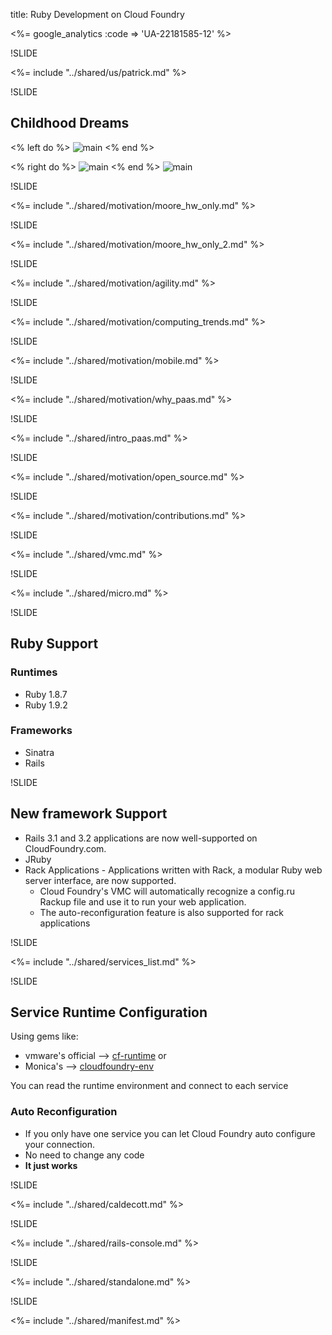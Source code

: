 title: Ruby Development on Cloud Foundry

<%= google_analytics :code => 'UA-22181585-12' %>

!SLIDE

<%= include "../shared/us/patrick.md" %>

!SLIDE

## Childhood Dreams

<% left do %>
![main](/img/dreams-irobot.png)
<% end %>

<% right do %>
![main](/img/asimov.png)
<% end %>
![main](/img/dreams-light.png)

!SLIDE

<%= include "../shared/motivation/moore_hw_only.md" %>

!SLIDE

<%= include "../shared/motivation/moore_hw_only_2.md" %>

!SLIDE

<%= include "../shared/motivation/agility.md" %>

!SLIDE

<%= include "../shared/motivation/computing_trends.md" %>

!SLIDE

<%= include "../shared/motivation/mobile.md" %>

!SLIDE

<%= include "../shared/motivation/why_paas.md" %>

!SLIDE

<%= include "../shared/intro_paas.md" %>

!SLIDE

<%= include "../shared/motivation/open_source.md" %>

!SLIDE

<%= include "../shared/motivation/contributions.md" %>

!SLIDE

<%= include "../shared/vmc.md" %>

!SLIDE

<%= include "../shared/micro.md" %>

!SLIDE

## Ruby Support

### Runtimes
- Ruby 1.8.7
- Ruby 1.9.2

### Frameworks
- Sinatra
- Rails

!SLIDE

## New framework Support
- Rails 3.1 and 3.2 applications are now well-supported on CloudFoundry.com. 
- JRuby
- Rack Applications - Applications written with Rack, a modular Ruby web server interface, are now supported. 
  - Cloud Foundry's VMC will automatically recognize a config.ru Rackup file and use it to run your web application. 
  - The auto-reconfiguration feature is also supported for rack applications

!SLIDE

<%= include "../shared/services_list.md" %>

!SLIDE

## Service Runtime Configuration

Using gems like:

- vmware's official --> [cf-runtime](https://github.com/cloudfoundry/vcap-ruby) or
- Monica's --> [cloudfoundry-env](https://github.com/cloudfoundry-samples/cloudfoundry-env)

You can read the runtime environment and connect to each service

### Auto Reconfiguration
- If you only have one service you can let Cloud Foundry auto configure your connection.
- No need to change any code
- **It just works**

!SLIDE

<%= include "../shared/caldecott.md" %>

!SLIDE

<%= include "../shared/rails-console.md" %>

!SLIDE

<%= include "../shared/standalone.md" %>

!SLIDE

<%= include "../shared/manifest.md" %>






